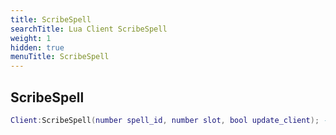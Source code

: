 ```yaml
---
title: ScribeSpell
searchTitle: Lua Client ScribeSpell
weight: 1
hidden: true
menuTitle: ScribeSpell
---
```

## ScribeSpell
```lua
Client:ScribeSpell(number spell_id, number slot, bool update_client); -- void
```